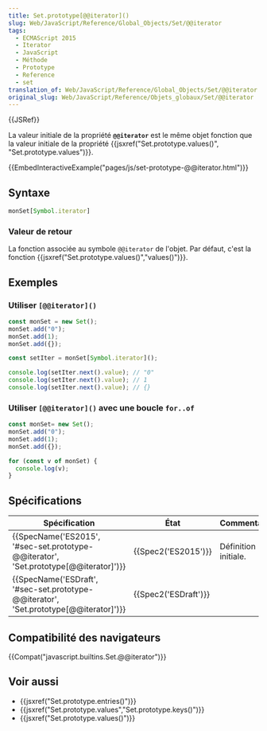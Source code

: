```yaml
---
title: Set.prototype[@@iterator]()
slug: Web/JavaScript/Reference/Global_Objects/Set/@@iterator
tags:
  - ECMAScript 2015
  - Iterator
  - JavaScript
  - Méthode
  - Prototype
  - Reference
  - set
translation_of: Web/JavaScript/Reference/Global_Objects/Set/@@iterator
original_slug: Web/JavaScript/Reference/Objets_globaux/Set/@@iterator
---
```

{{JSRef}}

La valeur initiale de la propriété **`@@iterator`** est le même objet fonction que la valeur initiale de la propriété {{jsxref("Set.prototype.values()", "Set.prototype.values")}}.

{{EmbedInteractiveExample("pages/js/set-prototype-@@iterator.html")}}

## Syntaxe

```js
monSet[Symbol.iterator]
```

### Valeur de retour

La fonction associée au symbole `@@iterator` de l'objet. Par défaut, c'est la fonction {{jsxref("Set.prototype.values()","values()")}}.

## Exemples

### Utiliser `[@@iterator]()`

```js
const monSet = new Set();
monSet.add("0");
monSet.add(1);
monSet.add({});

const setIter = monSet[Symbol.iterator]();

console.log(setIter.next().value); // "0"
console.log(setIter.next().value); // 1
console.log(setIter.next().value); // {}
```

### Utiliser `[@@iterator]()` avec une boucle `for..of`

```js
const monSet= new Set();
monSet.add("0");
monSet.add(1);
monSet.add({});

for (const v of monSet) {
  console.log(v);
}
```

## Spécifications

| Spécification                                                                                                    | État                         | Commentaires         |
| ---------------------------------------------------------------------------------------------------------------- | ---------------------------- | -------------------- |
| {{SpecName('ES2015', '#sec-set.prototype-@@iterator', 'Set.prototype[@@iterator]')}} | {{Spec2('ES2015')}}     | Définition initiale. |
| {{SpecName('ESDraft', '#sec-set.prototype-@@iterator', 'Set.prototype[@@iterator]')}} | {{Spec2('ESDraft')}} |                      |

## Compatibilité des navigateurs

{{Compat("javascript.builtins.Set.@@iterator")}}

## Voir aussi

- {{jsxref("Set.prototype.entries()")}}
- {{jsxref("Set.prototype.values","Set.prototype.keys()")}}
- {{jsxref("Set.prototype.values()")}}
